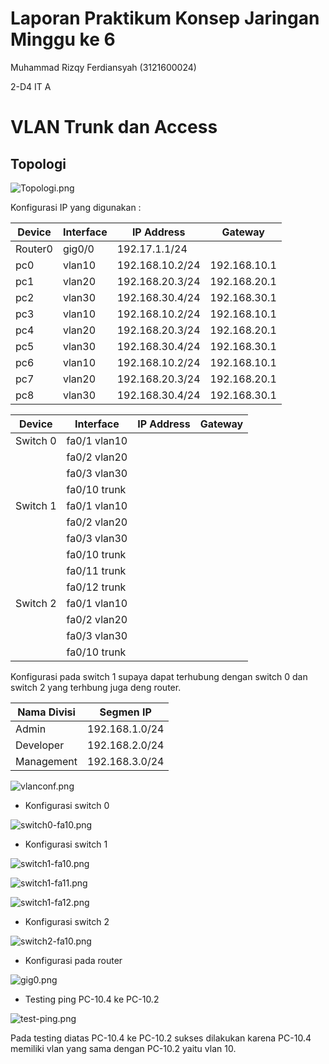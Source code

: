 # Laporan Praktikum Konsep Jaringan Minggu ke 6

Muhammad Rizqy Ferdiansyah (3121600024)

2-D4 IT A

# VLAN Trunk dan Access

## Topologi

![Topologi.png](https://i.postimg.cc/P5Dz7J29/Topologi.png)

Konfigurasi IP yang digunakan :

| Device   | Interface    | IP Address      | Gateway      |
| -------- | ------------ | --------------- | ------------ |
| Router0  | gig0/0       | 192.17.1.1/24   |              |
| pc0      | vlan10       | 192.168.10.2/24 | 192.168.10.1 |
| pc1      | vlan20       | 192.168.20.3/24 | 192.168.20.1 |
| pc2      | vlan30       | 192.168.30.4/24 | 192.168.30.1 |
| pc3      | vlan10       | 192.168.10.2/24 | 192.168.10.1 |
| pc4      | vlan20       | 192.168.20.3/24 | 192.168.20.1 |
| pc5      | vlan30       | 192.168.30.4/24 | 192.168.30.1 |
| pc6      | vlan10       | 192.168.10.2/24 | 192.168.10.1 |
| pc7      | vlan20       | 192.168.20.3/24 | 192.168.20.1 |
| pc8      | vlan30       | 192.168.30.4/24 | 192.168.30.1 |

| Device   | Interface    | IP Address      | Gateway      |
| -------- | ------------ | --------------- | ------------ |
| Switch 0 | fa0/1 vlan10 |                 |              |
|          | fa0/2 vlan20 |                 |              |
|          | fa0/3 vlan30 |                 |              |
|          | fa0/10 trunk |                 |              |
| Switch 1 | fa0/1 vlan10 |                 |              |
|          | fa0/2 vlan20 |                 |              |
|          | fa0/3 vlan30 |                 |              |
|          | fa0/10 trunk |                 |              |
|          | fa0/11 trunk |                 |              |
|          | fa0/12 trunk |                 |              |
| Switch 2 | fa0/1 vlan10 |                 |              |
|          | fa0/2 vlan20 |                 |              |
|          | fa0/3 vlan30 |                 |              |
|          | fa0/10 trunk |                 |              |

Konfigurasi pada switch 1 supaya dapat terhubung dengan switch 0 dan switch 2 yang terhbung juga deng router.

| Nama Divisi | Segmen IP    |
|-------------|--------------|
| Admin       |192.168.1.0/24|
| Developer   |192.168.2.0/24|
| Management  |192.168.3.0/24|

![vlanconf.png](https://i.postimg.cc/wB3LDBn7/vlanconf.png)

- Konfigurasi switch 0

![switch0-fa10.png](https://i.postimg.cc/25XdtWnQ/switch0-fa10.png)

- Konfigurasi switch 1

![switch1-fa10.png](https://i.postimg.cc/jSDSXJd0/switch1-fa10.png)

![switch1-fa11.png](https://i.postimg.cc/Tw62f7jf/switch1-fa11.png)

![switch1-fa12.png](https://i.postimg.cc/RFSrgjQ6/switch1-fa12.png)

- Konfigurasi switch 2

![switch2-fa10.png](https://i.postimg.cc/pdkcLyzr/switch2-fa10.png)

- Konfigurasi pada router

![gig0.png](https://i.postimg.cc/wM1XHjcC/gig0.png)

- Testing ping PC-10.4 ke PC-10.2

![test-ping.png](https://i.postimg.cc/05LvsH93/test-ping.png)

Pada testing diatas PC-10.4 ke PC-10.2 sukses dilakukan karena PC-10.4 memiliki vlan yang sama dengan PC-10.2 yaitu vlan 10.
